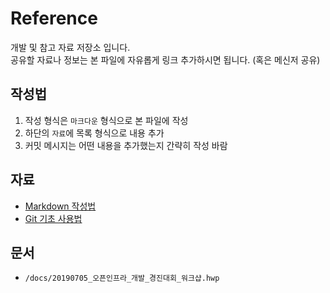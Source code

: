 # Reference

개발 및 참고 자료 저장소 입니다.  
공유할 자료나 정보는 본 파일에 자유롭게 링크 추가하시면 됩니다. (혹은 메신저 공유)

## 작성법

1. 작성 형식은 `마크다운` 형식으로 본 파일에 작성
2. 하단의 `자료`에 목록 형식으로 내용 추가
3. 커밋 메시지는 어떤 내용을 추가했는지 간략히 작성 바람

## 자료

- [Markdown 작성법](https://gist.github.com/ihoneymon/652be052a0727ad59601)
- [Git 기초 사용법](https://rogerdudler.github.io/git-guide/index.ko.html)

## 문서

- `/docs/20190705_오픈인프라_개발_경진대회_워크샵.hwp`
